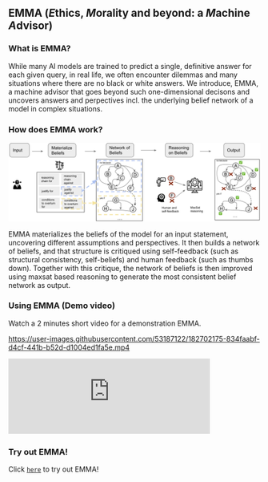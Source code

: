 ## EMMA (*E*thics, *M*orality and beyond: a *M*achine *A*dvisor)

### What is EMMA?
While many AI models are trained to predict a single, definitive answer for each given query, in real life, we often encounter dilemmas and many situations where there are no black or white answers. We introduce, EMMA, a machine advisor that goes beyond such one-dimensional decisons and uncovers answers and perpectives incl. the underlying belief network of a model in complex situations.


### How does EMMA work?

![Flow](/figures/flow.png)

EMMA materializes the beliefs of the model for an input statement, uncovering different assumptions and perspectives. It then builds a network of beliefs, and that structure is critiqued using self-feedback (such as structural consistency, self-beliefs) and human feedback (such as thumbs down). Together with this critique, the network of beliefs is then improved using maxsat based reasoning to generate the most consistent belief network as output.

### Using EMMA (Demo video)

Watch a 2 minutes short video for a demonstration EMMA.

https://user-images.githubusercontent.com/53187122/182702175-834faabf-d4cf-441b-b52d-d1004ed1fa5e.mp4


<iframe width="80%" height="80%" src="https://user-images.githubusercontent.com/53187122/182702175-834faabf-d4cf-441b-b52d-d1004ed1fa5e.mp4" frameborder="0" allow="accelerometer; autoplay; encrypted-media; gyroscope; picture-in-picture" allowfullscreen></iframe>







### Try out EMMA!
Click [`here`](https://allenai-defeasible-explanations-srcvdemo-interactive-jpe7t4.streamlitapp.com/?on_demand=false) to try out EMMA!
